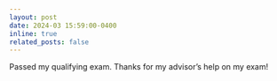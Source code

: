 ```yaml
---
layout: post
date: 2024-03 15:59:00-0400
inline: true
related_posts: false
---
```


Passed my qualifying exam. Thanks for my advisor’s help on my exam!
